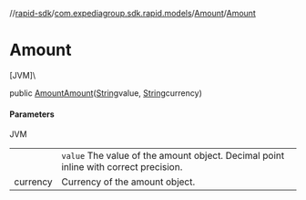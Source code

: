 //[rapid-sdk](../../../index.md)/[com.expediagroup.sdk.rapid.models](../index.md)/[Amount](index.md)/[Amount](-amount.md)

# Amount

[JVM]\

public [Amount](index.md)[Amount](-amount.md)([String](https://docs.oracle.com/javase/8/docs/api/java/lang/String.html)value, [String](https://docs.oracle.com/javase/8/docs/api/java/lang/String.html)currency)

#### Parameters

JVM

| | |
|---|---|
|  | `value` The value of the amount object. Decimal point inline with correct precision. |
| currency | Currency of the amount object. |
